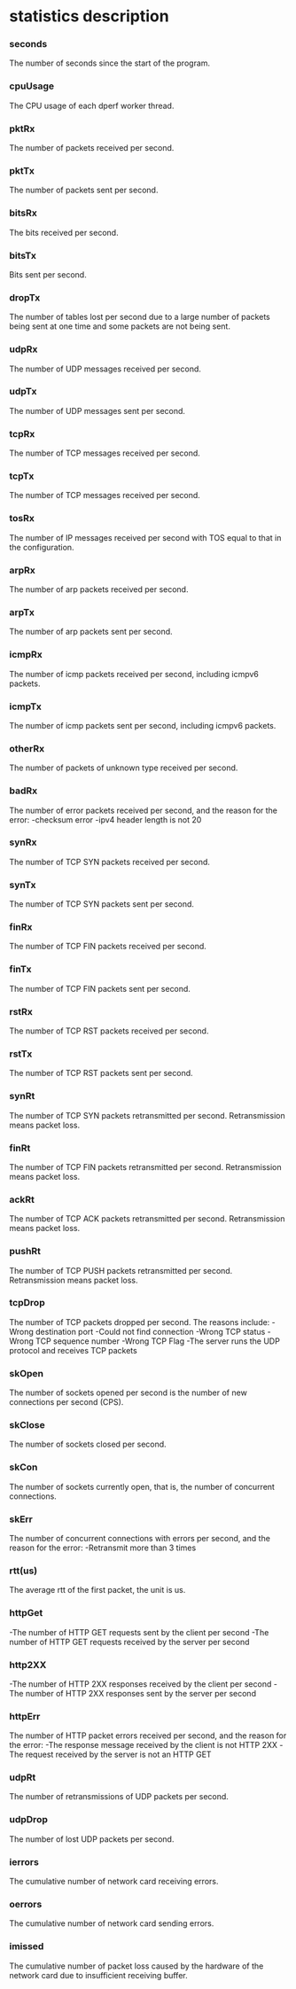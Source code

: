 # statistics description

### seconds
The number of seconds since the start of the program.

### cpuUsage
The CPU usage of each dperf worker thread.

### pktRx
The number of packets received per second.

### pktTx
The number of packets sent per second.

### bitsRx
The bits received per second.

### bitsTx
Bits sent per second.

### dropTx
The number of tables lost per second due to a large number of packets being sent at one time and some packets are not being sent.

### udpRx
The number of UDP messages received per second.

### udpTx
The number of UDP messages sent per second.

### tcpRx
The number of TCP messages received per second.

### tcpTx
The number of TCP messages received per second.

### tosRx
The number of IP messages received per second with TOS equal to that in the configuration.

### arpRx
The number of arp packets received per second.

### arpTx
The number of arp packets sent per second.

### icmpRx
The number of icmp packets received per second, including icmpv6 packets.

### icmpTx
The number of icmp packets sent per second, including icmpv6 packets.

### otherRx
The number of packets of unknown type received per second.

### badRx
The number of error packets received per second, and the reason for the error:
-checksum error
-ipv4 header length is not 20

### synRx
The number of TCP SYN packets received per second.

### synTx
The number of TCP SYN packets sent per second.

### finRx
The number of TCP FIN packets received per second.

### finTx
The number of TCP FIN packets sent per second.

### rstRx
The number of TCP RST packets received per second.

### rstTx
The number of TCP RST packets sent per second.

### synRt
The number of TCP SYN packets retransmitted per second. Retransmission means packet loss.

### finRt
The number of TCP FIN packets retransmitted per second. Retransmission means packet loss.

### ackRt
The number of TCP ACK packets retransmitted per second. Retransmission means packet loss.

### pushRt
The number of TCP PUSH packets retransmitted per second. Retransmission means packet loss.

### tcpDrop
The number of TCP packets dropped per second. The reasons include:
-Wrong destination port
-Could not find connection
-Wrong TCP status
-Wrong TCP sequence number
-Wrong TCP Flag
-The server runs the UDP protocol and receives TCP packets

### skOpen
The number of sockets opened per second is the number of new connections per second (CPS).

### skClose
The number of sockets closed per second.

### skCon
The number of sockets currently open, that is, the number of concurrent connections.

### skErr
The number of concurrent connections with errors per second, and the reason for the error:
-Retransmit more than 3 times

### rtt(us)
The average rtt of the first packet, the unit is us.

### httpGet
-The number of HTTP GET requests sent by the client per second
-The number of HTTP GET requests received by the server per second

### http2XX
-The number of HTTP 2XX responses received by the client per second
-The number of HTTP 2XX responses sent by the server per second

### httpErr
The number of HTTP packet errors received per second, and the reason for the error:
-The response message received by the client is not HTTP 2XX
-The request received by the server is not an HTTP GET

### udpRt
The number of retransmissions of UDP packets per second.

### udpDrop
The number of lost UDP packets per second.

### ierrors
The cumulative number of network card receiving errors.

### oerrors
The cumulative number of network card sending errors.

### imissed
The cumulative number of packet loss caused by the hardware of the network card due to insufficient receiving buffer.
